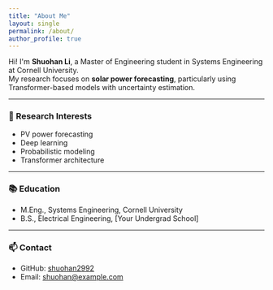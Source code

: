 ```yaml
---
title: "About Me"
layout: single
permalink: /about/
author_profile: true
---
```


Hi! I'm **Shuohan Li**, a Master of Engineering student in Systems Engineering at Cornell University.  
My research focuses on **solar power forecasting**, particularly using Transformer-based models with uncertainty estimation.

---

### 🔬 Research Interests
- PV power forecasting
- Deep learning
- Probabilistic modeling
- Transformer architecture

---

### 📚 Education
- M.Eng., Systems Engineering, Cornell University
- B.S., Electrical Engineering, [Your Undergrad School]

---

### 📫 Contact
- GitHub: [shuohan2992](https://github.com/shuohan2992)
- Email: shuohan@example.com
